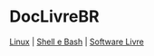 # DocLivreBR

[Linux](linux/index.md) | [Shell e Bash](shell/index.md) | [Software Livre](software-livre/index.md)

